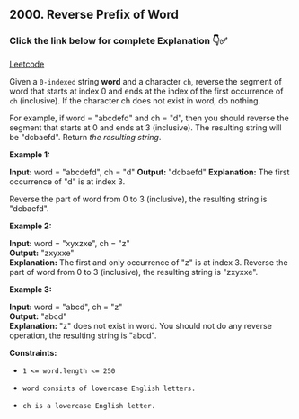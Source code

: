 ## 2000. Reverse Prefix of Word

### Click the link below for complete Explanation 👇✅

[Leetcode](https://leetcode.com/problems/reverse-prefix-of-word/solutions/5096024/easy-to-understad-string-two-pointer-2-approaches-java-solution/)

Given a ``0-indexed`` string __word__ and a character ``ch``, reverse the segment of word that starts at index 0 and ends at the index of the first occurrence of ``ch`` (inclusive). If the character ch does not exist in word, do nothing.

For example, if word = "abcdefd" and ch = "d", then you should reverse the segment that starts at 0 and ends at 3 (inclusive). The resulting string will be "dcbaefd".
Return *the resulting string*.

 

**Example 1:**

**Input:** word = "abcdefd", ch = "d"
**Output:** "dcbaefd"
**Explanation:** The first occurrence of "d" is at index 3. 

Reverse the part of word from 0 to 3 (inclusive), the resulting string is "dcbaefd".

**Example 2:**

**Input:** word = "xyxzxe", ch = "z" <br>
**Output:** "zxyxxe" <br>
**Explanation:** The first and only occurrence of "z" is at index 3.
Reverse the part of word from 0 to 3 (inclusive), the resulting string is "zxyxxe".

**Example 3:**

**Input:** word = "abcd", ch = "z" <br>
**Output:** "abcd"  <br>
**Explanation:** "z" does not exist in word.
You should not do any reverse operation, the resulting string is "abcd".
 

**Constraints:**

- ``1 <= word.length <= 250``

- ``word consists of lowercase English letters.``

- ``ch is a lowercase English letter.``

